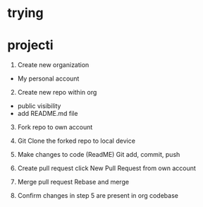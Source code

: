 # trying
# projecti
1. Create new organization
- My personal account

2. Create new repo within org
- public visibility
- add README.md file

3. Fork repo to own account

4. Git Clone the forked repo to local device

5. Make changes to code (ReadME)
    Git add, commit, push

6. Create pull request
    click New Pull Request from own account

7. Merge pull request
    Rebase and merge

8. Confirm changes in step 5 are present in org codebase